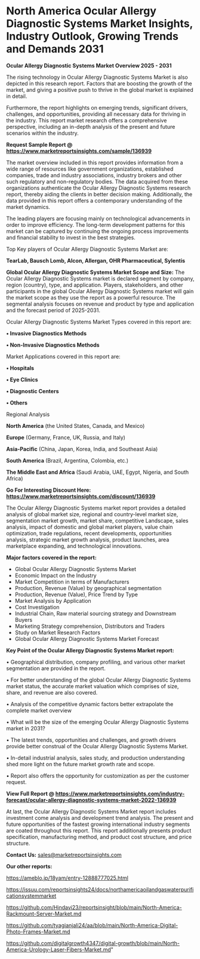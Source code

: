 # North America Ocular Allergy Diagnostic Systems Market Insights, Industry Outlook, Growing Trends and Demands 2031

<Strong> Ocular Allergy Diagnostic Systems Market Overview 2025 - 2031</strong>

The rising technology in Ocular Allergy Diagnostic Systems Market is also depicted in this research report. Factors that are boosting the growth of the market, and giving a positive push to thrive in the global market is explained in detail.

Furthermore, the report highlights on emerging trends, significant drivers, challenges, and opportunities, providing all necessary data for thriving in the industry. This report market research offers a comprehensive perspective, including an in-depth analysis of the present and future scenarios within the industry.

<strong>Request Sample Report @ <a href=https://www.marketreportsinsights.com/sample/136939>https://www.marketreportsinsights.com/sample/136939</a></strong>

The market overview included in this report provides information from a wide range of resources like government organizations, established companies, trade and industry associations, industry brokers and other such regulatory and non-regulatory bodies. The data acquired from these organizations authenticate the Ocular Allergy Diagnostic Systems research report, thereby aiding the clients in better decision making. Additionally, the data provided in this report offers a contemporary understanding of the market dynamics.

The leading players are focusing mainly on technological advancements in order to improve efficiency. The long-term development patterns for this market can be captured by continuing the ongoing process improvements and financial stability to invest in the best strategies.

Top Key players of Ocular Allergy Diagnostic Systems Market are:

<strong>TearLab, Bausch  Lomb, Alcon, Allergan, OHR Pharmaceutical, Sylentis</strong>

<strong><b>Global Ocular Allergy Diagnostic Systems Market Scope and Size:</b></strong>
The Ocular Allergy Diagnostic Systems market is declared segment by company, region (country), type, and application. Players, stakeholders, and other participants in the global Ocular Allergy Diagnostic Systems market will gain the market scope as they use the report as a powerful resource. The segmental analysis focuses on revenue and product by type and application and the forecast period of 2025-2031.

Ocular Allergy Diagnostic Systems Market Types covered in this report are:

<strong>• Invasive Diagnostics Methods

• Non-Invasive Diagnostics Methods</strong>

Market Applications covered in this report are:

<strong>• Hospitals

• Eye Clinics

• Diagnostic Centers

• Others</strong> 

Regional Analysis

<strong>North America</strong> (the United States, Canada, and Mexico)

<strong>Europe</strong> (Germany, France, UK, Russia, and Italy)

<strong>Asia-Pacific</strong> (China, Japan, Korea, India, and Southeast Asia)

<strong>South America</strong> (Brazil, Argentina, Colombia, etc.)

<strong>The Middle East and Africa</strong> (Saudi Arabia, UAE, Egypt, Nigeria, and South Africa)

<strong>Go For Interesting Discount Here: <a href=https://www.marketreportsinsights.com/discount/136939>https://www.marketreportsinsights.com/discount/136939</a></strong>

The Ocular Allergy Diagnostic Systems market report provides a detailed analysis of global market size, regional and country-level market size, segmentation market growth, market share, competitive Landscape, sales analysis, impact of domestic and global market players, value chain optimization, trade regulations, recent developments, opportunities analysis, strategic market growth analysis, product launches, area marketplace expanding, and technological innovations.

<strong><b>Major factors covered in the report:</b></strong>
<ul>
  <li>Global Ocular Allergy Diagnostic Systems Market </li>
  <li>Economic Impact on the Industry</li>
  <li>Market Competition in terms of Manufacturers</li>
  <li>Production, Revenue (Value) by geographical segmentation</li>
  <li>Production, Revenue (Value), Price Trend by Type</li>
  <li>Market Analysis by Application</li>
  <li>Cost Investigation</li>
  <li>Industrial Chain, Raw material sourcing strategy and Downstream Buyers</li>
  <li>Marketing Strategy comprehension, Distributors and Traders</li>
  <li>Study on Market Research Factors</li>
  <li>Global Ocular Allergy Diagnostic Systems Market Forecast</li>
</ul>

<strong><b>Key Point of the Ocular Allergy Diagnostic Systems Market report:</b></strong>

• Geographical distribution, company profiling, and various other market segmentation are provided in the report.

• For better understanding of the global Ocular Allergy Diagnostic Systems market status, the accurate market valuation which comprises of size, share, and revenue are also covered.

• Analysis of the competitive dynamic factors better extrapolate the complete market overview

• What will be the size of the emerging Ocular Allergy Diagnostic Systems market in 2031?

• The latest trends, opportunities and challenges, and growth drivers provide better construal of the Ocular Allergy Diagnostic Systems Market.

• In-detail industrial analysis, sales study, and production understanding shed more light on the future market growth rate and scope.

• Report also offers the opportunity for customization as per the customer request.

<strong><b>View Full Report @ <a href=https://www.marketreportsinsights.com/industry-forecast/ocular-allergy-diagnostic-systems-market-2022-136939>https://www.marketreportsinsights.com/industry-forecast/ocular-allergy-diagnostic-systems-market-2022-136939</a></b></strong>


At last, the Ocular Allergy Diagnostic Systems Market report includes investment come analysis and development trend analysis. The present and future opportunities of the fastest growing international industry segments are coated throughout this report. This report additionally presents product specification, manufacturing method, and product cost structure, and price structure.

<strong>Contact Us:</strong>
sales@marketreportsinsights.com

<strong>Our other reports:</strong>

<a href=https://ameblo.jp/18yam/entry-12888777025.html>https://ameblo.jp/18yam/entry-12888777025.html</a>

<a href=https://issuu.com/reportsinsights24/docs/northamericaoilandgaswaterpurificationsystemmarket>https://issuu.com/reportsinsights24/docs/northamericaoilandgaswaterpurificationsystemmarket</a>

<a href=https://github.com/Hindavi23/reportsinsight/blob/main/North-America-Rackmount-Server-Market.md>https://github.com/Hindavi23/reportsinsight/blob/main/North-America-Rackmount-Server-Market.md</a>

<a href=https://github.com/tyagianjali24/aa/blob/main/North-America-Digital-Photo-Frames-Market.md>https://github.com/tyagianjali24/aa/blob/main/North-America-Digital-Photo-Frames-Market.md</a>

<a href=https://github.com/digitalgrowth4347/digital-growth/blob/main/North-America-Urology-Laser-Fibers-Market.md>https://github.com/digitalgrowth4347/digital-growth/blob/main/North-America-Urology-Laser-Fibers-Market.md</a>"
